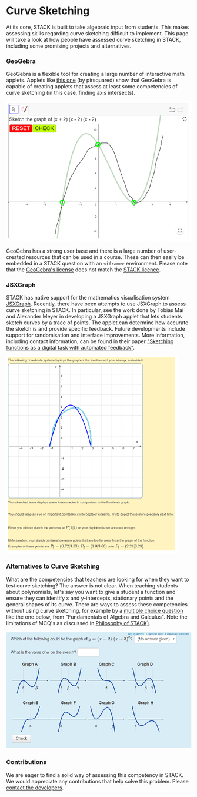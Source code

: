 # Curve Sketching

At its core, STACK is built to take algebraic input from students. This makes assessing skills regarding curve sketching difficult to implement. This page will take a look at how people have assessed curve sketching in STACK, including some promising projects and alternatives.

### GeoGebra

GeoGebra is a flexible tool for creating a large number of interactive math applets. Applets like [this one](<https://www.geogebra.org/m/xDx295Wu>) (by pirsquared) show that GeoGebra is capable of creating applets that assess at least some competencies of curve sketching (in this case, finding axis intersects).

![Assessing competencies with MCQ's](../../content/Geogebra_applet.png)

GeoGebra has a strong user base and there is a large number of user-created resources that can be used in a course. These can then easily be embedded in a STACK question with an `<iframe>` environment.  Please note that the [GeoGebra's license](https://www.geogebra.org/license) does not match the [STACK licence](https://github.com/maths/moodle-qtype_stack/blob/master/COPYING.txt).

### JSXGraph

STACK has native support for the mathematics visualisation system [JSXGraph](JSXGraph.md). Recently, there have been attempts to use JSXGraph to assess curve sketching in STACK. In particular, see the work done by Tobias Mai and Alexander Meyer in developing a JSXGraph applet that lets students sketch curves by a trace of points. The applet can determine how accurate the sketch is and provide specific feedback. Future developments include support for randomisation and interface improvements. More information, including contact information, can be found in their paper ["Sketching functions as a digital task with automated feedback"](../../content/2018-proceedings/mai_tobias_2019_2582427.pdf).

![Assessing competencies with MCQ's](../../content/JSXGraph_sketching.png)

### Alternatives to Curve Sketching

What are the competencies that teachers are looking for when they want to test curve sketching? The answer is not clear. When teaching students about polynomials, let's say you want to give a student a function and ensure they can identify x and y-intercepts, stationary points and the general shapes of its curve. There are ways to assess these competencies without using curve sketching, for example by a [multiple choice question](MCQ.md) like the one below, from "Fundamentals of Algebra and Calculus". Note the limitations of MCQ's as discussed in [Philosophy of STACK)](../About/The_philosophy_of_STACK.md).

![Assessing competencies with MCQ's](../../content/MCQ_curves.png)

### Contributions

We are eager to find a solid way of assessing this competency in STACK. We would appreciate any contributions that help solve this problem. Please [contact the developers](mailto:C.J.Sangwin@ed.ac.uk).